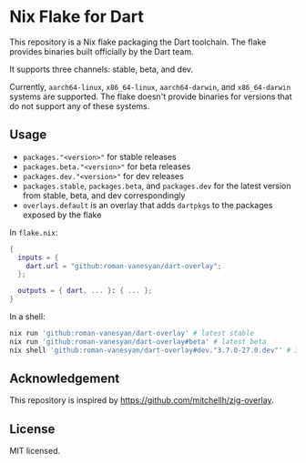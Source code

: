 # Nix Flake for Dart

This repository is a Nix flake packaging the Dart toolchain. The flake provides binaries built officially by the Dart team.

It supports three channels: stable, beta, and dev.

Currently, `aarch64-linux`, `x86_64-linux`, `aarch64-darwin`, and `x86_64-darwin` systems are supported. The flake doesn't provide binaries for versions that do not support any of these systems.

## Usage

- `packages."<version>"` for stable releases
- `packages.beta."<version>"` for beta releases
- `packages.dev."<version>"` for dev releases
- `packages.stable`, `packages.beta`, and `packages.dev` for the latest version from stable, beta, and dev correspondingly
- `overlays.default` is an overlay that adds `dartpkgs` to the packages exposed by the flake

In `flake.nix`:

```nix
{
  inputs = {
    dart.url = "github:roman-vanesyan/dart-overlay";
  };

  outputs = { dart, ... }: { ... };
}
```

In a shell:

```sh
nix run 'github:roman-vanesyan/dart-overlay' # latest stable
nix run 'github:roman-vanesyan/dart-overlay#beta' # latest beta
nix shell 'github:roman-vanesyan/dart-overlay#dev."3.7.0-27.0.dev"' # 3.7.0-27.0.dev from dev channel
```

## Acknowledgement

This repository is inspired by https://github.com/mitchellh/zig-overlay.

## License

MIT licensed.
